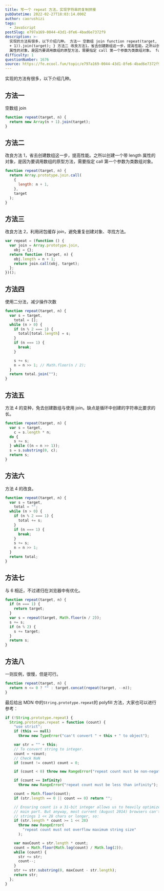 ```yaml
---
title: 写一个 repeat 方法，实现字符串的复制拼接
pubDatetime: 2022-02-27T18:03:14.000Z
author: caorushizi
tags:
  - JavaScript
postSlug: e797a169-0044-43d1-8fe6-4bad6e7372f9
description: >-
  实现的方法有很多，以下介绍几种。 方法一 空数组 join function repeat(target, n) { return (new Array(n
  + 1)).join(target); } 方法二 改良方法1，省去创建数组这一步，提高性能。之所以创建一个带 length
  属性的对象，是因为要调用数组的原型方法，需要指定 call 第一个参数为类数组对象。 function repeat
difficulty: 1
questionNumber: 1676
source: https://fe.ecool.fun/topic/e797a169-0044-43d1-8fe6-4bad6e7372f9
---
```


实现的方法有很多，以下介绍几种。

## 方法一

空数组 join

```js
function repeat(target, n) {
  return new Array(n + 1).join(target);
}
```

## 方法二

改良方法 1，省去创建数组这一步，提高性能。之所以创建一个带 length 属性的对象，是因为要调用数组的原型方法，需要指定 call 第一个参数为类数组对象。

```js
function repeat(target, n) {
  return Array.prototype.join.call(
    {
      length: n + 1,
    },
    target
  );
}
```

## 方法三

改良方法 2，利用闭包缓存 join，避免重复创建对象、寻找方法。

```js
var repeat = (function () {
  var join = Array.prototype.join,
    obj = {};
  return function (target, n) {
    obj.length = n + 1;
    return join.call(obj, target);
  };
})();
```

## 方法四

使用二分法，减少操作次数

```js
function repeat(target, n) {
  var s = target,
    total = [];
  while (n > 0) {
    if (n % 2 === 1) {
      total[total.length] = s;
    }
    if (n === 1) {
      break;
    }

    s += s;
    n = n >> 1; // Math.floor(n / 2);
  }
  return total.join("");
}
```

## 方法五

方法 4 的变种，免去创建数组与使用 join。缺点是循环中创建的字符串比要求的长。

```js
function repeat(target, n) {
  var s = target,
    c = s.length * n;
  do {
    s += s;
  } while ((n = n >> 1));
  s = s.substring(0, c);
  return s;
}
```

## 方法六

方法 4 的改良。

```js
function repeat(target, n) {
  var s = target,
    total = "";
  while (n > 0) {
    if (n % 2 === 1) {
      total += s;
    }
    if (n === 1) {
      break;
    }
    s += s;
    n = n >> 1;
  }
  return total;
}
```

## 方法七

与 6 相近，不过递归在浏览器中有优化。

```js
function repeat(target, n) {
  if (n === 1) {
    return target;
  }
  var s = repeat(target, Math.floor(n / 2));
  s += s;
  if (n % 2) {
    s += target;
  }
  return s;
}
```

## 方法八

一则反例，很慢，但是可行。

```js
function repeat(target, n) {
  return n <= 0 ? "" : target.concat(repeat(target, --n));
}
```

最后给出 MDN 中的`String.prototype.repeat`的 polyfill 方法，大家也可以进行参考：

```js
if (!String.prototype.repeat) {
  String.prototype.repeat = function (count) {
    "use strict";
    if (this == null)
      throw new TypeError("can't convert " + this + " to object");

    var str = "" + this;
    // To convert string to integer.
    count = +count;
    // Check NaN
    if (count != count) count = 0;

    if (count < 0) throw new RangeError("repeat count must be non-negative");

    if (count == Infinity)
      throw new RangeError("repeat count must be less than infinity");

    count = Math.floor(count);
    if (str.length == 0 || count == 0) return "";

    // Ensuring count is a 31-bit integer allows us to heavily optimize the
    // main part. But anyway, most current (August 2014) browsers can't handle
    // strings 1 << 28 chars or longer, so:
    if (str.length * count >= 1 << 28)
      throw new RangeError(
        "repeat count must not overflow maximum string size"
      );

    var maxCount = str.length * count;
    count = Math.floor(Math.log(count) / Math.log(2));
    while (count) {
      str += str;
      count--;
    }
    str += str.substring(0, maxCount - str.length);
    return str;
  };
}
```

